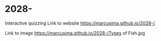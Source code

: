 # 2028-
Interactive quizzing 
Link to website https://marcusima.github.io/2028-/.

Link to image https://marcusima.github.io/2028-/Types of Fish.jpg

